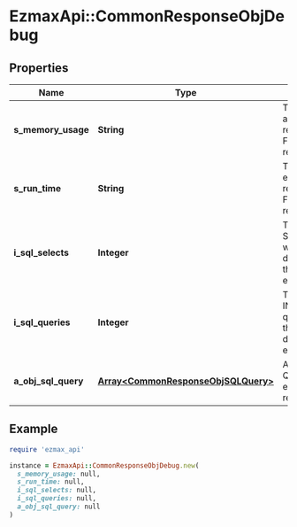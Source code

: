 # EzmaxApi::CommonResponseObjDebug

## Properties

| Name | Type | Description | Notes |
| ---- | ---- | ----------- | ----- |
| **s_memory_usage** | **String** | The peak memory allocated during the API request execution. Formatted as a human readable string |  |
| **s_run_time** | **String** | The total server execution time of the API request execution. Formatted as a human readable string |  |
| **i_sql_selects** | **Integer** | The number of SQL SELECT queries that were sent to the database server during the API request execution |  |
| **i_sql_queries** | **Integer** | The number of SQL INSERT/UPDATE/DELETE queries that were sent to the database server during the API request execution |  |
| **a_obj_sql_query** | [**Array&lt;CommonResponseObjSQLQuery&gt;**](CommonResponseObjSQLQuery.md) | An array of the SQL Queries that were executed during the API request execution |  |

## Example

```ruby
require 'ezmax_api'

instance = EzmaxApi::CommonResponseObjDebug.new(
  s_memory_usage: null,
  s_run_time: null,
  i_sql_selects: null,
  i_sql_queries: null,
  a_obj_sql_query: null
)
```

